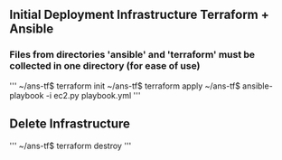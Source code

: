 ## Initial Deployment Infrastructure Terraform + Ansible
### Files from directories 'ansible' and 'terraform' must be collected in one directory (for ease of use)
'''
~/ans-tf$ terraform init
~/ans-tf$ terraform apply
~/ans-tf$ ansible-playbook -i ec2.py playbook.yml
'''
## Delete Infrastructure
'''
~/ans-tf$ terraform destroy
'''
